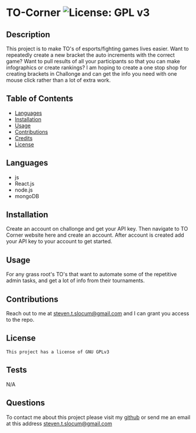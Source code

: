 # TO-Corner ![License: GPL v3](https://img.shields.io/badge/License-GPLv3-blue.svg)

## Description 

This project is to make TO's of esports/fighting games lives easier. Want to repeatedly create a new bracket the auto increments with the correct game? Want to pull results of all your participants so that you can make infographics or create rankings? I am hoping to create a one stop shop for creating brackets in Challonge and can get the info you need with one mouse click rather than a lot of extra work.


## Table of Contents 

* [Languages](#languages)
* [Installation](#installation)
* [Usage](#usage)
* [Contributions](#contributions)
* [Credits](#credits)
* [License](#license)

## Languages

* js
* React.js
* node.js
* mongoDB


## Installation

Create an account on challonge and get your API key. Then navigate to TO Corner website here and create an account. After account is created add your API key to your account to get started.


## Usage 

For any grass root's TO's that want to automate some of the repetitive admin tasks, and get a lot of info from their tournaments.

## Contributions
Reach out to me at steven.t.slocum@gmail.com and I can grant you access to the repo.

## License
    This project has a license of GNU GPLv3

## Tests
N/A

## Questions
To contact me about this project please visit my [github](https://github.com/gunther123) or send me an email at this address [steven.t.slocum@gmail.com](steven.t.slocum@gmail.com)
